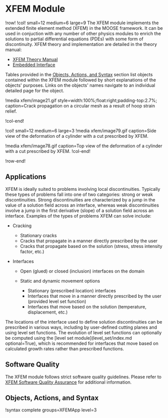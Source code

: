 # XFEM Module

!row!
!col! small=12 medium=6 large=9
The XFEM module implements the extended finite element method (XFEM) in the MOOSE framework. It can
be used in conjuction with any number of other physics modules to enrich the solutions to partial
differential equations (PDEs) with some form of discontinuity. XFEM theory and implementation are
detailed in the theory manual:

- [XFEM Theory Manual](xfem/theory/theory.md)
- [Embedded Interface](xfem/theory/embedded_interface.md)

Tables provided in the [Objects, Actions, and Syntax](#objects-actions-and-syntax) section list
objects contained within the XFEM module followed by short explanations of the objects' purposes.
Links on the objects' names navigate to an individual detailed page for the object.

!media xfem/image21.gif
       style=width:100%;float:right;padding-top:2.7%;
       caption=Crack propagation on a circular mesh as a result of hoop strain relief.

!col-end!

!col! small=12 medium=6 large=3
!media xfem/image79.gif
       caption=Side view of the deformation of a cylinder with a cut prescribed by XFEM.

!media xfem/image78.gif
       caption=Top view of the deformation of a cylinder with a cut prescribed by XFEM.
!col-end!

!row-end!

## Applications

XFEM is ideally suited to problems involving local discontinuities. Typically these types of
problems fall into one of two categories: strong or weak discontinuities. Strong discontinuities
are characterized by a jump in the value of a solution field across an interface, whereas weak
discontinuities involve a jump in the first derivative (slope) of a solution field across an
interface. Examples of the types of problems XFEM can solve include:

- Cracking

  - Stationary cracks
  - Cracks that propagate in a manner directly prescribed by the user
  - Cracks that propagate based on the solution (stress, stress intensity factor, etc.)

- Interfaces

  - Open (glued) or closed (inclusion) interfaces on the domain
  - Static and dynamic movement options

    - Stationary (prescribed location) interfaces
    - Interfaces that move in a manner directly prescribed by the user (provided level set function)
    - Interfaces that move based on the solution (temperature, displacement, etc.)

The locations of the interface used to define solution discontinuities can be prescribed in various
ways, including by user-defined cutting planes and using level set functions. The evolution of level
set functions can optionally be computed using the
[level set module](level_set/index.md optional=True), which is recommended for interfaces that move
based on calculated growth rates rather than prescribed functions.

## Software Quality

The XFEM module follows strict software quality guidelines. Please refer to
[XFEM Software Quality Assurance](xfem/sqa/index.md) for additional information.

## Objects, Actions, and Syntax

!syntax complete groups=XFEMApp level=3
